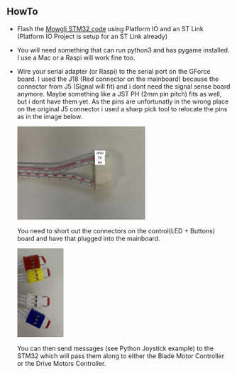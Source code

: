## HowTo

- Flash the [Mowgli STM32 code](./stm32/Mowgli/) using Platform IO and an ST Link (Platform IO Project is setup for an ST Link already)
- You will need something that can run python3 and has pygame installed. I use a Mac or a Raspi will work fine too.
- Wire your serial adapter (or Raspi) to the serial port on the GForce board.
   I used the J18 (Red connector on the mainboard) because the connector from J5 (Signal will fit) and i dont need the signal sense board anymore.
   Maybe something like a JST PH (2mm pin pitch) fits as well, but i dont have them yet.
   As the pins are unfortunatly in the wrong place on the original J5 connector i used a sharp pick tool to relocate the pins as in the image below.
   
   <img src="/images/J18_serial.jpg" width="60%"/>
   
   You need to short out the connectors on the control(LED + Buttons) board and have that plugged into the mainboard.
   
   <img src="/images/bridged_connectors.jpg" height="200"/>
   
   You can then send messages (see Python Joystick example) to the STM32 which will pass them along to either the Blade Motor Controller or the Drive Motors Controller.
